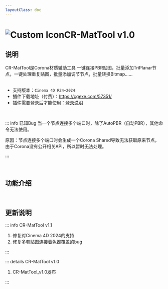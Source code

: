 ```yaml
---
layoutClass: doc
---
```


<script setup>
import MNavLinks from '../components/MNavLinks.vue'

import { NAV_DATA } from '../CR-MatTool-data'
</script>

# <span class="h1-icon"><img src="/img/CR-AutoPBR.webp" alt="Custom Icon"></span>CR-MatTool v1.0
## 说明
CR-MatTool是Corona材质辅助工具 一键连接PBR贴图，批量添加TriPlanar节点，一键处理重复贴图，批量添加调节节点，批量转换Bitmap……
<br />
<br />
- 支持版本：`Cinema 4D R24~2024`
- 插件下载地址（付费）：https://cgexe.com/57351/
- 插件需要登录后才能使用：[登录说明](01-CMT-setting)

<br />

::: info 已知Bug<Badge type="info" text="1" />
当一个节点连接多个端口时，除了AutoPBR（自动PBR），其他命令无法使用。

原因：节点连接多个端口时会生成一个Corona Shared导致无法获取原来节点，由于Corona没有公开相关API，所以暂时无法处理。

:::

<br />

## 功能介绍
<MNavLinks v-for="{title, items} in NAV_DATA" :title="title" :items="items"/>


<br />

## 更新说明

::: info CR-MatTool v1.1<Badge type="danger" text="更新2" />
1. 修复对Cinema 4D 2024的支持
2. 修复多套贴图连接着色器覆盖的bug

:::

::: details CR-MatTool v1.0<Badge type="info" text="发布" />
1. CR-MatTool_v1.0发布

:::

